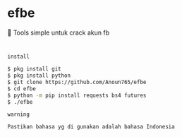 # efbe
📌 Tools simple untuk crack akun fb
#
`install`
````bash
$ pkg install git
$ pkg install python
$ git clone https://github.com/Anoun765/efbe
$ cd efbe
$ python -m pip install requests bs4 futures
$ ./efbe
````
`warning`
````bash
Pastikan bahasa yg di gunakan adalah bahasa Indonesia
````
